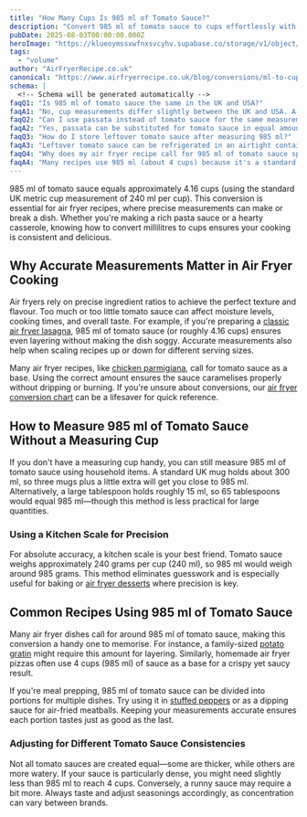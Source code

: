 ```yaml
---
title: "How Many Cups Is 985 ml of Tomato Sauce?"
description: "Convert 985 ml of tomato sauce to cups effortlessly with our simple guide. Perfect for air fryer recipes and precise cooking measurements."
pubDate: 2025-08-03T00:00:00.000Z
heroImage: "https://klueoymssxwfnxsvcyhv.supabase.co/storage/v1/object/public/Shmucket/how-many-cups-is-985-ml-of-tomato-sauce.webp"
tags:
  - "volume"
author: "AirFryerRecipe.co.uk"
canonical: "https://www.airfryerrecipe.co.uk/blog/conversions/ml-to-cups/how-many-cups-is-985-ml-of-tomato-sauce"
schema: |
  <!-- Schema will be generated automatically -->
faqQ1: "Is 985 ml of tomato sauce the same in the UK and USA?"
faqA1: "No, cup measurements differ slightly between the UK and USA. A UK metric cup is 240 ml, while a US customary cup is 236.6 ml. For 985 ml of tomato sauce, this works out to roughly 4.16 UK cups or 4.17 US cups—a negligible difference for most recipes."
faqQ2: "Can I use passata instead of tomato sauce for the same measurement?"
faqA2: "Yes, passata can be substituted for tomato sauce in equal amounts (985 ml of passata equals 985 ml of tomato sauce). However, passata is usually smoother and less seasoned, so you may need to adjust herbs and spices to match the flavour profile of your dish."
faqQ3: "How do I store leftover tomato sauce after measuring 985 ml?"
faqA3: "Leftover tomato sauce can be refrigerated in an airtight container for up to 5 days or frozen for 3 months. For easy reuse, portion it into smaller containers or ice cube trays for quick additions to future <a href=https://www.airfryerrecipe.co.uk/recipes>air fryer recipes</a>."
faqQ4: "Why does my air fryer recipe call for 985 ml of tomato sauce specifically?"
faqA4: "Many recipes use 985 ml (about 4 cups) because it's a standard quantity for family-sized dishes, ensuring even coverage without overcrowding the air fryer basket. This amount balances moisture and flavour, preventing sogginess or dryness in dishes like lasagna or casseroles."
---
```

<p>985 ml of tomato sauce equals approximately 4.16 cups (using the standard UK metric cup measurement of 240 ml per cup). This conversion is essential for air fryer recipes, where precise measurements can make or break a dish. Whether you're making a rich pasta sauce or a hearty casserole, knowing how to convert millilitres to cups ensures your cooking is consistent and delicious.</p>  

<h2>Why Accurate Measurements Matter in Air Fryer Cooking</h2>  
<p>Air fryers rely on precise ingredient ratios to achieve the perfect texture and flavour. Too much or too little tomato sauce can affect moisture levels, cooking times, and overall taste. For example, if you're preparing a <a href=https://www.airfryerrecipe.co.uk/recipes>classic air fryer lasagna</a>, 985 ml of tomato sauce (or roughly 4.16 cups) ensures even layering without making the dish soggy. Accurate measurements also help when scaling recipes up or down for different serving sizes.</p>  

<p>Many air fryer recipes, like <a href=https://www.airfryerrecipe.co.uk/recipe-category/chicken>chicken parmigiana</a>, call for tomato sauce as a base. Using the correct amount ensures the sauce caramelises properly without dripping or burning. If you're unsure about conversions, our <a href=https://www.airfryerrecipe.co.uk/air-fryer-conversion-chart>air fryer conversion chart</a> can be a lifesaver for quick reference.</p>  

<h2>How to Measure 985 ml of Tomato Sauce Without a Measuring Cup</h2>  
<p>If you don't have a measuring cup handy, you can still measure 985 ml of tomato sauce using household items. A standard UK mug holds about 300 ml, so three mugs plus a little extra will get you close to 985 ml. Alternatively, a large tablespoon holds roughly 15 ml, so 65 tablespoons would equal 985 ml—though this method is less practical for large quantities.</p>  

<h3>Using a Kitchen Scale for Precision</h3>  
<p>For absolute accuracy, a kitchen scale is your best friend. Tomato sauce weighs approximately 240 grams per cup (240 ml), so 985 ml would weigh around 985 grams. This method eliminates guesswork and is especially useful for baking or <a href=https://www.airfryerrecipe.co.uk/recipe-category/dessert>air fryer desserts</a> where precision is key.</p>  

<h2>Common Recipes Using 985 ml of Tomato Sauce</h2>  
<p>Many air fryer dishes call for around 985 ml of tomato sauce, making this conversion a handy one to memorise. For instance, a family-sized <a href=https://www.airfryerrecipe.co.uk/recipe-category/potatoes>potato gratin</a> might require this amount for layering. Similarly, homemade air fryer pizzas often use 4 cups (985 ml) of sauce as a base for a crispy yet saucy result.</p>  

<p>If you're meal prepping, 985 ml of tomato sauce can be divided into portions for multiple dishes. Try using it in <a href=https://www.airfryerrecipe.co.uk/recipe-category/vegetables>stuffed peppers</a> or as a dipping sauce for air-fried meatballs. Keeping your measurements accurate ensures each portion tastes just as good as the last.</p>  

<h3>Adjusting for Different Tomato Sauce Consistencies</h3>  
<p>Not all tomato sauces are created equal—some are thicker, while others are more watery. If your sauce is particularly dense, you might need slightly less than 985 ml to reach 4 cups. Conversely, a runny sauce may require a bit more. Always taste and adjust seasonings accordingly, as concentration can vary between brands.</p>
